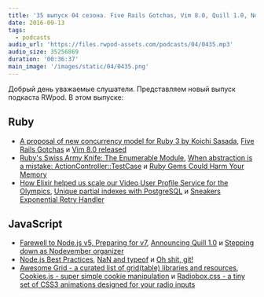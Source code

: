 ```yaml
---
title: '35 выпуск 04 сезона. Five Rails Gotchas, Vim 8.0, Quill 1.0, Node.js Best Practices, Awesome Grid, Radiobox.css и прочее'
date: 2016-09-13
tags:
  - podcasts
audio_url: 'https://files.rwpod-assets.com/podcasts/04/0435.mp3'
audio_size: 35256869
duration: '00:36:37'
main_image: '/images/static/04/0435.png'
---
```


Добрый день уважаемые слушатели. Представляем новый выпуск подкаста RWpod. В этом выпуске:

## Ruby

- [A proposal of new concurrency model for Ruby 3 by Koichi Sasada](http://www.atdot.net/~ko1/activities/2016_rubykaigi.pdf), [Five Rails Gotchas](https://hqc.io/2016/09/07/five-rails-gotchas.html) и [Vim 8.0 released](https://groups.google.com/forum/?utm_source=twitter.com&utm_medium=social&utm_campaign=breaking-news!-reliznulsya-vim-8.0!-https#!topic/vim_announce/EKTuhjF3ET0)
- [Ruby's Swiss Army Knife: The Enumerable Module](https://www.codementor.io/ruby-on-rails/tutorial/rubys-swiss-army-knife-the-enumerable-module), [When abstraction is a mistake: ActionController::TestCase](http://blog.iempire.ru/2016/09/05/rails-obstractions/) и [Ruby Gems Could Harm Your Memory](http://waiting-for-dev.github.io/blog/2016/09/07/ruby-gems-could-harm-your-memory/)
- [How Elixir helped us scale our Video User Profile Service for the Olympics](https://medium.com/software-sandwich/how-elixir-helped-us-to-scale-our-video-user-profile-service-for-the-olympics-dd7fbba1ad4e), [Unique partial indexes with PostgreSQL](https://medium.com/little-programming-joys/unique-partial-indexes-with-postgresql-86e137905c12) и [Sneakers Exponential Retry Handler](https://github.com/mz026/sneakers_exponential_retry)

## JavaScript

- [Farewell to Node.js v5, Preparing for v7](https://nodejs.org/en/blog/community/v5-to-v7/), [Announcing Quill 1.0](https://quilljs.com/blog/announcing-quill-1-0/) и [Stepping down as Nodevember organizer](http://www.kevinold.com/2016/09/05/stepping-down-as-nodevember-organizer.html)
- [Node.js Best Practices](https://www.codementor.io/nodejs/tutorial/nodejs-best-practices), [NaN and typeof](https://medium.com/javascript-refined/nan-and-typeof-36cd6e2a4e43) и [Oh shit, git!](http://ohshitgit.com/)
- [Awesome Grid - a curated list of grid(table) libraries and resources](https://github.com/FancyGrid/awesome-grid), [Cookies.js - super simple cookie manipulation](https://github.com/franciscop/cookies.js) и [Radiobox.css - a tiny set of CSS3 animations designed for your radio inputs](https://720kb.github.io/radiobox.css/)
